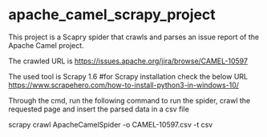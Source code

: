 # apache_camel_scrapy_project
This project is a Scapry spider that crawls and parses an issue report of the Apache Camel project.

The crawled URL is 
https://issues.apache.org/jira/browse/CAMEL-10597

The used tool is Scrapy 1.6
#for Scrapy installation check the below URL
https://www.scrapehero.com/how-to-install-python3-in-windows-10/

Through the cmd, run the following command to run the spider, crawl the requested page and insert the parsed data in a csv file

scrapy crawl ApacheCamelSpider -o CAMEL-10597.csv -t csv
